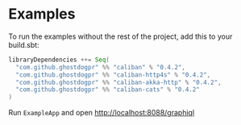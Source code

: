 # Examples

To run the examples without the rest of the project, add this to your build.sbt:

```scala
libraryDependencies ++= Seq(
  "com.github.ghostdogpr" %% "caliban" % "0.4.2",
  "com.github.ghostdogpr" %% "caliban-http4s" % "0.4.2",
  "com.github.ghostdogpr" %% "caliban-akka-http" % "0.4.2",
  "com.github.ghostdogpr" %% "caliban-cats" % "0.4.2"
)
```

Run `ExampleApp` and open [http://localhost:8088/graphiql](http://localhost:8088/graphiql)
